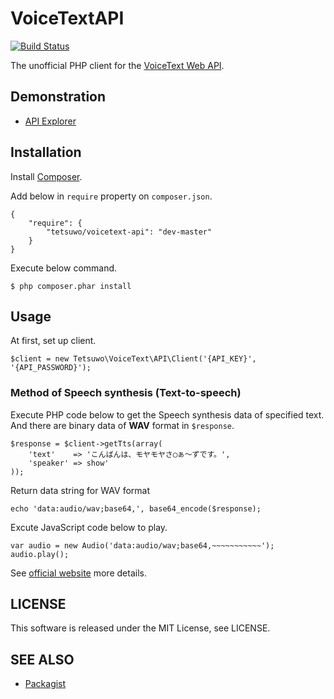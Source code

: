 VoiceTextAPI
============

[![Build Status](https://secure.travis-ci.org/tetsuwo/php-voicetext-api.png)](http://travis-ci.org/tetsuwo/php-voicetext-api)

The unofficial PHP client for the [VoiceText Web API](https://cloud.voicetext.jp/webapi).


Demonstration
-------------

- [API Explorer](http:://voice-text-api-explorer.herokuapp.com)


Installation
------------

Install [Composer](https://getcomposer.org/).

Add below in `require` property on `composer.json`.

    {
        "require": {
            "tetsuwo/voicetext-api": "dev-master"
        }
    }

Execute below command.

    $ php composer.phar install


Usage
-----

At first, set up client.

    $client = new Tetsuwo\VoiceText\API\Client('{API_KEY}', '{API_PASSWORD}');


### Method of Speech synthesis (Text-to-speech)

Execute PHP code below to get the Speech synthesis data of specified text.  
And there are binary data of **WAV** format in `$response`.

    $response = $client->getTts(array(
        'text'    => 'こんばんは、モヤモヤさ◯ぁ～ずです。',
        'speaker' => show'
    ));

Return data string for WAV format

    echo 'data:audio/wav;base64,', base64_encode($response);

Excute JavaScript code below to play.

    var audio = new Audio('data:audio/wav;base64,~~~~~~~~~~~');
    audio.play();


See [official website](https://cloud.voicetext.jp/webapi) more details.


LICENSE
-------

This software is released under the MIT License, see LICENSE.


SEE ALSO
--------

- [Packagist](https://packagist.org/packages/tetsuwo/voicetext-api)

